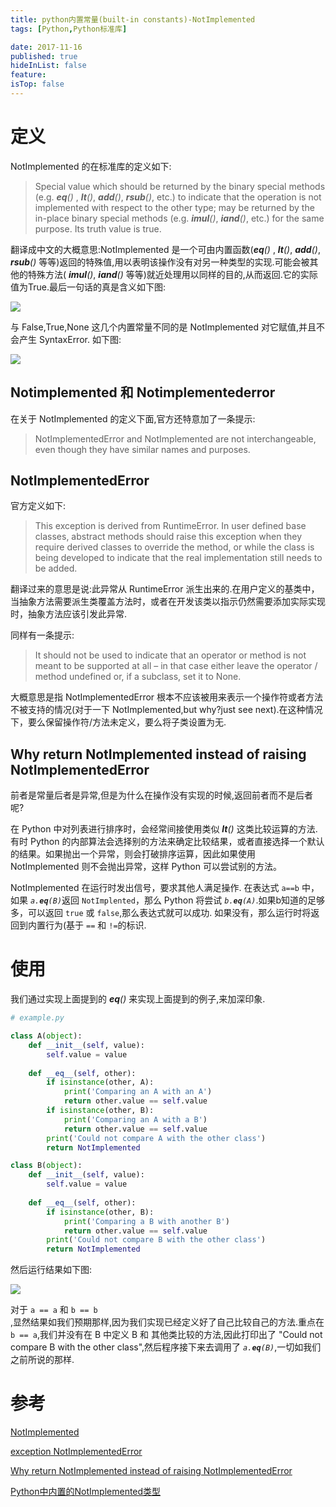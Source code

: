 ```yaml
---
title: python内置常量(built-in constants)-NotImplemented
tags: [Python,Python标准库]

date: 2017-11-16
published: true
hideInList: false
feature: 
isTop: false
---
```









# 定义
NotImplemented 的在标准库的定义如下:
>Special value which should be returned by the binary special methods (e.g. *__eq__()* , *__lt__()*, *__add__()*, *__rsub__()*, etc.) to indicate that the operation is not implemented with respect to the other type; may be returned by the in-place binary special methods (e.g. *__imul__()*, *__iand__()*, etc.) for the same purpose. Its truth value is true.

翻译成中文的大概意思:NotImplemented 是一个可由内置函数(*__eq__()* , *__lt__()*, *__add__()*, *__rsub__()* 等等)返回的特殊值,用以表明该操作没有对另一种类型的实现.可能会被其他的特殊方法( *__imul__()*, *__iand__()* 等等)就近处理用以同样的目的,从而返回.它的实际值为True.最后一句话的真是含义如下图:

![](http://ww1.sinaimg.cn/large/006wYWbGly1flj0q0b91oj30nf06z74z.jpg)

与 False,True,None 这几个内置常量不同的是 NotImplemented 对它赋值,并且不会产生 SyntaxError. 如下图:

![](http://ww1.sinaimg.cn/large/006wYWbGly1flj12xyzkvj30nf0b20to.jpg)

## Notimplemented 和 Notimplementederror

在关于 NotImplemented 的定义下面,官方还特意加了一条提示:

>NotImplementedError and NotImplemented are not interchangeable, even though they have similar names and purposes.

## NotImplementedError
官方定义如下:
>This exception is derived from RuntimeError. In user defined base classes, abstract methods should raise this exception when they require derived classes to override the method, or while the class is being developed to indicate that the real implementation still needs to be added.

翻译过来的意思是说:此异常从 RuntimeError 派生出来的.在用户定义的基类中，当抽象方法需要派生类覆盖方法时，或者在开发该类以指示仍然需要添加实际实现时，抽象方法应该引发此异常.

同样有一条提示:
>It should not be used to indicate that an operator or method is not meant to be supported at all – in that case either leave the operator / method undefined or, if a subclass, set it to None.

大概意思是指 NotImplementedError 根本不应该被用来表示一个操作符或者方法不被支持的情况(对于一下 NotImplemented,but why?just see next).在这种情况下，要么保留操作符/方法未定义，要么将子类设置为无.

## Why return NotImplemented instead of raising NotImplementedError

前者是常量后者是异常,但是为什么在操作没有实现的时候,返回前者而不是后者呢?

在 Python 中对列表进行排序时，会经常间接使用类似 *__lt__()* 这类比较运算的方法.有时 Python 的内部算法会选择别的方法来确定比较结果，或者直接选择一个默认的结果。如果抛出一个异常，则会打破排序运算，因此如果使用 NotImplemented 则不会抛出异常，这样 Python 可以尝试别的方法。

NotImplemented 在运行时发出信号，要求其他人满足操作. 在表达式 <code>a==b</code> 中，如果 <code>*a.____eq____(B)*</code>返回 <code>NotImplented</code>，那么 Python 将尝试 <code>*b.____eq____(A)*</code>.如果b知道的足够多，可以返回 <code>true</code> 或 <code>false</code>,那么表达式就可以成功. 如果没有，那么运行时将返回到内置行为(基于 <code>==</code> 和 <code>!=</code>的标识.

# 使用

我们通过实现上面提到的 *__eq__()* 来实现上面提到的例子,来加深印象.

```python
# example.py

class A(object):
    def __init__(self, value):
        self.value = value
 
    def __eq__(self, other):
        if isinstance(other, A):
            print('Comparing an A with an A')
            return other.value == self.value
        if isinstance(other, B):
            print('Comparing an A with a B')
            return other.value == self.value
        print('Could not compare A with the other class')
        return NotImplemented

class B(object):
    def __init__(self, value):
        self.value = value
 
    def __eq__(self, other):
        if isinstance(other, B):
            print('Comparing a B with another B')
            return other.value == self.value
        print('Could not compare B with the other class')
        return NotImplemented
```

然后运行结果如下图:

![](http://ww1.sinaimg.cn/large/006wYWbGly1flj22ol8a7j30nf0cst9j.jpg)

对于 <code>a == a</code> 和 <code>b == b </code>,显然结果如我们预期那样,因为我们实现已经定义好了自己比较自己的方法.重点在 <code> b == a</code>,我们并没有在 B 中定义 B 和 其他类比较的方法,因此打印出了 "Could not compare B with the other class",然后程序接下来去调用了 <code>*a.____eq____(B)*</code>,一切如我们之前所说的那样.


# 参考

[NotImplemented](https://docs.python.org/3.6/library/constants.html#NotImplemented)

[exception NotImplementedError](https://docs.python.org/3.6/library/exceptions.html#NotImplementedError)

[Why return NotImplemented instead of raising NotImplementedError](https://stackoverflow.com/questions/878943/why-return-notimplemented-instead-of-raising-notimplementederror)

[Python中内置的NotImplemented类型](http://python.jobbole.com/80913/)